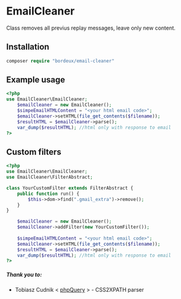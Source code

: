# EmailCleaner

Class removes all previus replay messages, leave only new content.
## Installation
```php
composer require "bordeux/email-cleaner"
```

## Example usage
```php
<?php
use EmailCleaner\EmailCleaner;
    $emailCleaner = new EmailCleaner();
    $simpeEmailHTMLContent = "<your html email code>";
    $emailCleaner->setHTML(file_get_contents($filename));
    $resultHTML = $emailCleaner->parse();
    var_dump($resultHTML); //html only with response to email
?>
```


## Custom filters
```php
<?php
use EmailCleaner\EmailCleaner;
use EmailCleaner\FilterAbstract;

class YourCustomFilter extends FilterAbstract {
    public function run() {
        $this->dom->find(".gmail_extra")->remove();
    }
}

    $emailCleaner = new EmailCleaner();
    $emailCleaner->addFilter(new YourCustomFilter());
    
    $simpeEmailHTMLContent = "<your html email code>";
    $emailCleaner->setHTML(file_get_contents($filename));
    $resultHTML = $emailCleaner->parse();
    var_dump($resultHTML); //html only with response to email
?>
```



##### Thank you to:
* Tobiasz Cudnik < [phpQuery](https://github.com/TobiaszCudnik/phpquery) > - CSS2XPATH parser